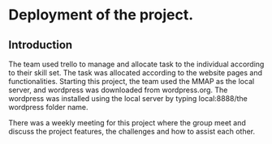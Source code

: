 # Deployment of the project. 
## Introduction

The team used trello to manage  and allocate task to the individual according to their skill set. The task was allocated according to the website pages and functionalities. 
Starting this project, the team used the MMAP as the local server, and wordpress was downloaded from wordpress.org. 
The wordpress was installed using the local server by typing local:8888/the wordpress folder name.

There was a weekly meeting for this project where the group meet and discuss the project features, the challenges and how to assist each other.

